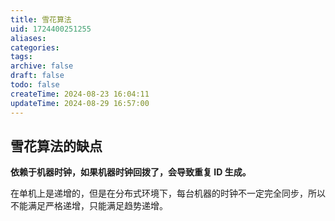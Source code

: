```yaml
---
title: 雪花算法
uid: 1724400251255
aliases: 
categories: 
tags: 
archive: false
draft: false
todo: false
createTime: 2024-08-23 16:04:11
updateTime: 2024-08-29 16:57:00
---
```


## 雪花算法的缺点

**依赖于机器时钟，如果机器时钟回拨了，会导致重复 ID 生成。**

在单机上是递增的，但是在分布式环境下，每台机器的时钟不一定完全同步，所以不能满足严格递增，只能满足趋势递增。
